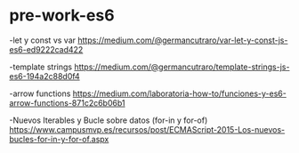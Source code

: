 # pre-work-es6

-let y const vs var
https://medium.com/@germancutraro/var-let-y-const-js-es6-ed9222cad422

-template strings
https://medium.com/@germancutraro/template-strings-js-es6-194a2c88d0f4

-arrow functions
https://medium.com/laboratoria-how-to/funciones-y-es6-arrow-functions-871c2c6b06b1

-Nuevos Iterables y Bucle sobre datos (for-in y for-of)
https://www.campusmvp.es/recursos/post/ECMAScript-2015-Los-nuevos-bucles-for-in-y-for-of.aspx


